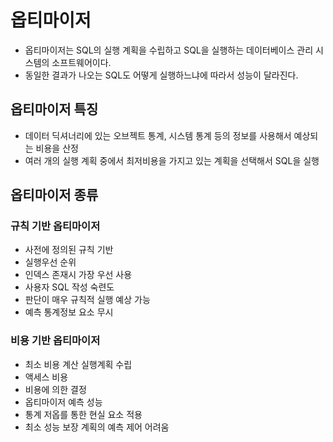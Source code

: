 # 옵티마이저

- 옵티마이저는 SQL의 실행 계획을 수립하고 SQL을 실행하는 데이터베이스 관리 시스템의 소프트웨어이다.
- 동일한 결과가 나오는 SQL도 어떻게 실행하느냐에 따라서 성능이 달라진다.

## 옵티마이저 특징

- 데이터 딕셔너리에 있는 오브젝트 통계, 시스템 통계 등의 정보를 사용해서 예상되는 비용을 산정
- 여러 개의 실행 계획 중에서 최저비용을 가지고 있는 계획을 선택해서 SQL을 실행

## 옵티마이저 종류

### 규칙 기반 옵티마이저

- 사전에 정의된 규칙 기반
- 실행우선 순위
- 인덱스 존재시 가장 우선 사용
- 사용자 SQL 작성 숙련도
- 판단이 매우 규칙적 실행 예상 가능
- 예측 통계정보 요소 무시

### 비용 기반 옵티마이저

- 최소 비용 계산 실행계획 수립
- 액세스 비용
- 비용에 의한 결정
- 옵티마이저 예측 성능
- 통계 저옵를 통한 현실 요소 적용
- 최소 성능 보장 계획의 예측 제어 어려움
